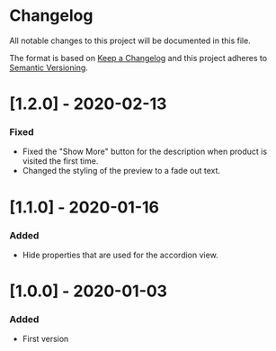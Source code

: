 # Changelog

All notable changes to this project will be documented in this file.

The format is based on [Keep a Changelog](http://keepachangelog.com/) and this project adheres to [Semantic Versioning](http://semver.org/).

# [1.2.0] - 2020-02-13
### Fixed
- Fixed the "Show More" button for the description when product is visited the first time.
- Changed the styling of the preview to a fade out text.

# [1.1.0] - 2020-01-16
### Added
- Hide properties that are used for the accordion view.

# [1.0.0] - 2020-01-03
### Added
- First version
